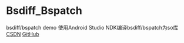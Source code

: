 # Bsdiff_Bspatch
bsdiff/bspatch demo
使用Android Studio NDK编译bsdiff/bspatch为so库
[CSDN](https://blog.csdn.net/baidu_32237719/article/details/88318760)
[GitHub](https://github.com/zhangzhian/LearningNotes/blob/master/Other/在Android环境下编译%20bsdiff:bspatch%20增量更新库%20.md)
